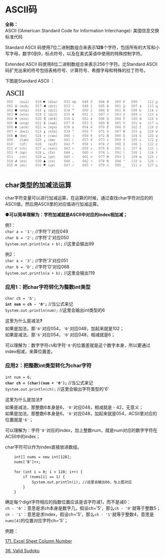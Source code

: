 # ASCII码

**全称：**  
ASCII \(\(American Standard Code for Information Interchange\): 美国信息交换标准代码

Standard ASCII 码使用7位二进制数组合来表示**128**个字符，包括所有的大写和小写字母，数字0到9，标点符号，以及在美式英语中使用的特殊控制字符。

Extended ASCII 码使用8位二进制数组合来表示256个字符。比Standard ASCII 码扩充出来的符号包括表格符号、计算符号、希腊字母和特殊的拉丁符号。

下图是Standard ASCII ：

![](../.gitbook/assets/screen-shot-2021-07-08-at-9.40.47-pm.png)

## char类型的加减法运算 

char字符变量可以进行加减运算，在运算的时候，通过查找char字符对应的的ASCII值，然后用ASCII里的对应值进行加减运算。

●**可以简单理解为：字符加减就是ASCII中对应的index相加减；**

例1：  
`char a = '1';`                           //字符'1'对应049  
`char b = '2';`                           //字符'2'对应050  
`System.out.println(a + b);` //这里会输出99

例2：  
`char a = '3';`                           //字符'3'对应051  
`char b = 'D';`                           //字符'D'对应068  
`System.out.println(a + b);` //这里会输出119



### 应用1：把char字符转化为整数int类型

`char ch = '6';`   
**`int num = ch - '0';`**            //当公式来记  
`System.out.println(num);` //这里会输出int类型的6

这里为什么是减法❓  
如果是加法，那`'6'`对应054，`'0'`对应048，加起来就是102；  
如果是减法，那`'6'`对应054，`'0'`对应048，相减就是6；

可以理解为：数字字符`ch`和字符`'0'`的位置差就是这个数字本身，所以要通过index相减，来算位置差。



### 应用2：把整数int类型转化为char字符

`int num = 6;`  
**`char ch = (char)(num + '0');`**   //当公式来记  
`System.out.println(ch);`             //这里会输出字符类型的'6'

这里为什么是加法❓  
如果是减法，那整数6本身是6，`'0'`对应048，相减就是 - 42，无意义；  
如果是加法，那整数6本身是6，`'0'`对应048，加起来就是054，ACSII里对应的位置就是`'6'`；

可以理解为：字符`'0'`对应的index，加上整数num，就是num对应的数字字符在ACSII中的index；



char字符可以作为index直接放进数组。

```text
    int[] nums = new int[128];
    nums['B']++;

    for (int i = 0; i < 128; i++) {
        if (nums[i] == 1) {
            System.out.println(i); //这里会输出66，与上图对应
        }
    }
```







确定每个digit字符相应的指数位置应该是该字符减1，而不是减0：  
`ch - '0'`：意思是求ch本身是数字几，假设ch='5'，那么`ch - '0'`就等于整数5；  
`ch - '1'`：意思是求index，假设ch='5'，那么`ch - '1'`就等于整数4，意思是`nums[4]`的位置对应字符ch='5'；











例题：

[171. Excel Sheet Column Number](https://bhnigw.gitbook.io/leetcode/leetcode-171.-excel-sheet-column-number)

[36. Valid Sudoku](https://bhnigw.gitbook.io/leetcode/leetcode-36.-valid-sudoku)



